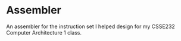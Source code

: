 # Assembler

An assembler for the instruction set I helped design for my CSSE232 Computer Architecture 1 class.